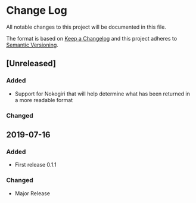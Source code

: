 # Change Log
All notable changes to this project will be documented in this file.

The format is based on [Keep a Changelog](http://keepachangelog.com/)
and this project adheres to [Semantic Versioning](http://semver.org/).

## [Unreleased]
### Added
- Support for Nokogiri that will help determine what has been returned in a more readable format

### Changed

## 2019-07-16
### Added
- First release 0.1.1

### Changed
- Major Release
